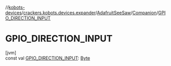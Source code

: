 //[kobots-devices](../../../../index.md)/[crackers.kobots.devices.expander](../../index.md)/[AdafruitSeeSaw](../index.md)/[Companion](index.md)/[GPIO_DIRECTION_INPUT](-g-p-i-o_-d-i-r-e-c-t-i-o-n_-i-n-p-u-t.md)

# GPIO_DIRECTION_INPUT

[jvm]\
const val [GPIO_DIRECTION_INPUT](-g-p-i-o_-d-i-r-e-c-t-i-o-n_-i-n-p-u-t.md): [Byte](https://kotlinlang.org/api/latest/jvm/stdlib/kotlin/-byte/index.html)
